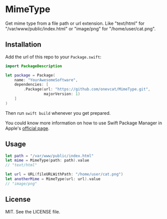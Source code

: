 # MimeType

Get mime type from a file path or url extension. Like "text/html" for "/var/www/public/index.html" or "image/png" for "/home/user/cat.png".

## Installation

Add the url of this repo to your `Package.swift`:

```swift
import PackageDescription

let package = Package(
    name: "YourAwesomeSoftware",
    dependencies: [
        .Package(url: "https://github.com/onevcat/MimeType.git", 
                 majorVersion: 1)
    ]
)
```

Then run `swift build` whenever you get prepared.

You could know more information on how to use Swift Package Manager in Apple's [official page](https://swift.org/package-manager/).

## Usage

```swift
let path = "/var/www/public/index.html"
let mime = MimeType(path: path).value
// "text/html"

let url = URL(fileURLWithPath: "/home/user/cat.png")
let anotherMime = MimeType(url: url).value
// "image/png"
```

## License

MIT. See the LICENSE file.
